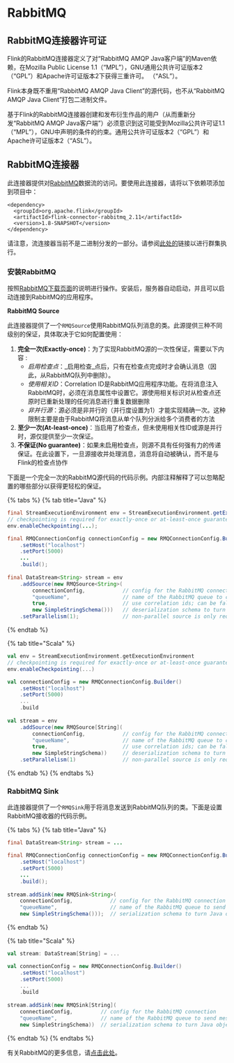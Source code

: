 # RabbitMQ

## RabbitMQ连接器许可证 <a id="rabbitmq-connector"></a>

Flink的RabbitMQ连接器定义了对“RabbitMQ AMQP Java客户端”的Maven依赖，在Mozilla Public License 1.1（“MPL”），GNU通用公共许可证版本2（“GPL”）和Apache许可证版本2下获得三重许可。 （“ASL”）。

Flink本身既不重用“RabbitMQ AMQP Java Client”的源代码，也不从“RabbitMQ AMQP Java Client”打包二进制文件。

基于Flink的RabbitMQ连接器创建和发布衍生作品的用户（从而重新分发“RabbitMQ AMQP Java客户端”）必须意识到这可能受到Mozilla公共许可证1.1（“MPL”），GNU中声明的条件的约束。通用公共许可证版本2（“GPL”）和Apache许可证版本2（“ASL”）。

## RabbitMQ连接器 <a id="rabbitmq-connector"></a>

此连接器提供对[RabbitMQ](http://www.rabbitmq.com/)数据流的访问。要使用此连接器，请将以下依赖项添加到项目中：

```markup
<dependency>
  <groupId>org.apache.flink</groupId>
  <artifactId>flink-connector-rabbitmq_2.11</artifactId>
  <version>1.8-SNAPSHOT</version>
</dependency>
```

请注意，流连接器当前不是二进制分发的一部分。请参阅[此处的](https://ci.apache.org/projects/flink/flink-docs-master/dev/linking.html)链接以进行群集执行。

### 安装RabbitMQ

按照[RabbitMQ下载页面](http://www.rabbitmq.com/download.html)的说明进行操作。安装后，服务器自动启动，并且可以启动连接到RabbitMQ的应用程序。

**RabbitMQ Source**

此连接器提供了一个`RMQSource`使用RabbitMQ队列消息的类。此源提供三种不同级别的保证，具体取决于它如何配置使用：

1. **完全一次\(Exactly-once\)**：为了实现RabbitMQ源的一次性保证，需要以下内容 :
   * _启用检查点_：_启用检查_点后，只有在检查点完成时才会确认消息（因此，从RabbitMQ队列中删除）。
   * _使用相关ID_：Correlation ID是RabbitMQ应用程序功能。在将消息注入RabbitMQ时，必须在消息属性中设置它。源使用相关标识对从检查点还原时已重新处理的任何消息进行重复数据删除
   * _非并行源_：源必须是非并行的（并行度设置为1）才能实现精确一次。这种限制主要是由于RabbitMQ将消息从单个队列分派给多个消费者的方法
2. **至少一次\(At-least-once\)**：当启用了检查点，但未使用相关性ID或源是并行时，源仅提供至少一次保证。
3. **不保证\(No guarantee\)**：如果未启用检查点，则源不具有任何强有力的传递保证。在此设置下，一旦源接收并处理消息，消息将自动被确认，而不是与Flink的检查点协作

下面是一个完全一次的RabbitMQ源代码的代码示例。内部注释解释了可以忽略配置的哪些部分以获得更轻松的保证。

{% tabs %}
{% tab title="Java" %}
```java
final StreamExecutionEnvironment env = StreamExecutionEnvironment.getExecutionEnvironment();
// checkpointing is required for exactly-once or at-least-once guarantees
env.enableCheckpointing(...);

final RMQConnectionConfig connectionConfig = new RMQConnectionConfig.Builder()
    .setHost("localhost")
    .setPort(5000)
    ...
    .build();
    
final DataStream<String> stream = env
    .addSource(new RMQSource<String>(
        connectionConfig,            // config for the RabbitMQ connection
        "queueName",                 // name of the RabbitMQ queue to consume
        true,                        // use correlation ids; can be false if only at-least-once is required
        new SimpleStringSchema()))   // deserialization schema to turn messages into Java objects
    .setParallelism(1);              // non-parallel source is only required for exactly-once
```
{% endtab %}

{% tab title="Scala" %}
```scala
val env = StreamExecutionEnvironment.getExecutionEnvironment
// checkpointing is required for exactly-once or at-least-once guarantees
env.enableCheckpointing(...)

val connectionConfig = new RMQConnectionConfig.Builder()
    .setHost("localhost")
    .setPort(5000)
    ...
    .build
    
val stream = env
    .addSource(new RMQSource[String](
        connectionConfig,            // config for the RabbitMQ connection
        "queueName",                 // name of the RabbitMQ queue to consume
        true,                        // use correlation ids; can be false if only at-least-once is required
        new SimpleStringSchema))     // deserialization schema to turn messages into Java objects
    .setParallelism(1)               // non-parallel source is only required for exactly-once
```
{% endtab %}
{% endtabs %}

### **RabbitMQ Sink**

此连接器提供了一个`RMQSink`用于将消息发送到RabbitMQ队列的类。下面是设置RabbitMQ接收器的代码示例。

{% tabs %}
{% tab title="Java" %}
```java
final DataStream<String> stream = ...

final RMQConnectionConfig connectionConfig = new RMQConnectionConfig.Builder()
    .setHost("localhost")
    .setPort(5000)
    ...
    .build();
    
stream.addSink(new RMQSink<String>(
    connectionConfig,            // config for the RabbitMQ connection
    "queueName",                 // name of the RabbitMQ queue to send messages to
    new SimpleStringSchema()));  // serialization schema to turn Java objects to messages
```
{% endtab %}

{% tab title="Scala" %}
```scala
val stream: DataStream[String] = ...

val connectionConfig = new RMQConnectionConfig.Builder()
    .setHost("localhost")
    .setPort(5000)
    ...
    .build
    
stream.addSink(new RMQSink[String](
    connectionConfig,         // config for the RabbitMQ connection
    "queueName",              // name of the RabbitMQ queue to send messages to
    new SimpleStringSchema))  // serialization schema to turn Java objects to messages
```
{% endtab %}
{% endtabs %}

有关RabbitMQ的更多信息，请[点击此处](http://www.rabbitmq.com/)。

